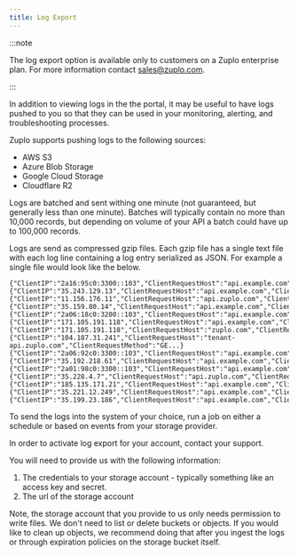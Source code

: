 ```yaml
---
title: Log Export
---
```


:::note

The log export option is available only to customers on a Zuplo enterprise plan. For more information contact [sales@zuplo.com](mailto:sales@zuplo.com).

:::

In addition to viewing logs in the the portal, it may be useful to have logs pushed to you so that they can be used in your monitoring, alerting, and troubleshooting processes.

Zuplo supports pushing logs to the following sources:

- AWS S3
- Azure Blob Storage
- Google Cloud Storage
- Cloudflare R2

Logs are batched and sent withing one minute (not guaranteed, but generally less than one minute). Batches will typically contain no more than 10,000 records, but depending on volume of your API a batch could have up to 100,000 records.

Logs are send as compressed gzip files. Each gzip file has a single text file with each log line containing a log entry serialized as JSON. For example a single file would look like the below.

```
{"ClientIP":"2a16:95c0:3300::103","ClientRequestHost":"api.example.com","ClientRequestMethod":"PO...}
{"ClientIP":"35.243.129.13","ClientRequestHost":"api.example.com","ClientRequestMethod":"GET","Cl...}
{"ClientIP":"11.156.176.11","ClientRequestHost":"api.zuplo.com","ClientRequestMethod":"GET","Clie...}
{"ClientIP":"35.159.80.14","ClientRequestHost":"api.example.com","ClientRequestMethod":"GET","Cli...}
{"ClientIP":"2a06:18c0:3200::103","ClientRequestHost":"api.example.com","ClientRequestMethod":"PO...}
{"ClientIP":"171.105.191.118","ClientRequestHost":"api.example.com","ClientRequestMethod":"GET","...}
{"ClientIP":"171.105.191.118","ClientRequestHost":"zuplo.com","ClientRequestMethod":"GET","Client...}
{"ClientIP":"104.187.31.241","ClientRequestHost":"tenant-api.zuplo.com","ClientRequestMethod":"GE...}
{"ClientIP":"2a06:92c0:3300::103","ClientRequestHost":"api.example.com","ClientRequestMethod":"PO...}
{"ClientIP":"35.192.218.61","ClientRequestHost":"api.example.com","ClientRequestMethod":"GET","Cl...}
{"ClientIP":"2a01:98c0:3300::103","ClientRequestHost":"api.example.com","ClientRequestMethod":"PO...}
{"ClientIP":"35.228.4.7","ClientRequestHost":"api.zuplo.com","ClientRequestMethod":"GET","ClientR...}
{"ClientIP":"185.135.171.21","ClientRequestHost":"api.example.com","ClientRequestMethod":"GET","C...}
{"ClientIP":"35.221.12.249","ClientRequestHost":"api.example.com","ClientRequestMethod":"GET","Cl...}
{"ClientIP":"35.199.23.186","ClientRequestHost":"api.example.com","ClientRequestMethod":"GET","Cl...}
```

To send the logs into the system of your choice, run a job on either a schedule or based on events from your storage provider.

In order to activate log export for your account, contact your support.

You will need to provide us with the following information:

1. The credentials to your storage account - typically something like an access key and secret.
2. The url of the storage account

Note, the storage account that you provide to us only needs permission to write files. We don't need to list or delete buckets or objects. If you would like to clean up objects, we recommend doing that after you ingest the logs or through expiration policies on the storage bucket itself.
